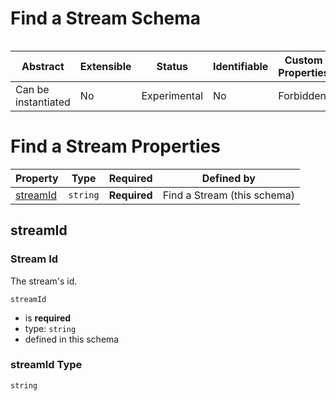 
# Find a Stream Schema

```
```


| Abstract | Extensible | Status | Identifiable | Custom Properties | Additional Properties | Defined In |
|----------|------------|--------|--------------|-------------------|-----------------------|------------|
| Can be instantiated | No | Experimental | No | Forbidden | Forbidden | [find.schema.json](find.schema.json) |

# Find a Stream Properties

| Property | Type | Required | Defined by |
|----------|------|----------|------------|
| [streamId](#streamid) | `string` | **Required** | Find a Stream (this schema) |

## streamId
### Stream Id

The stream's id.

`streamId`
* is **required**
* type: `string`
* defined in this schema

### streamId Type


`string`





